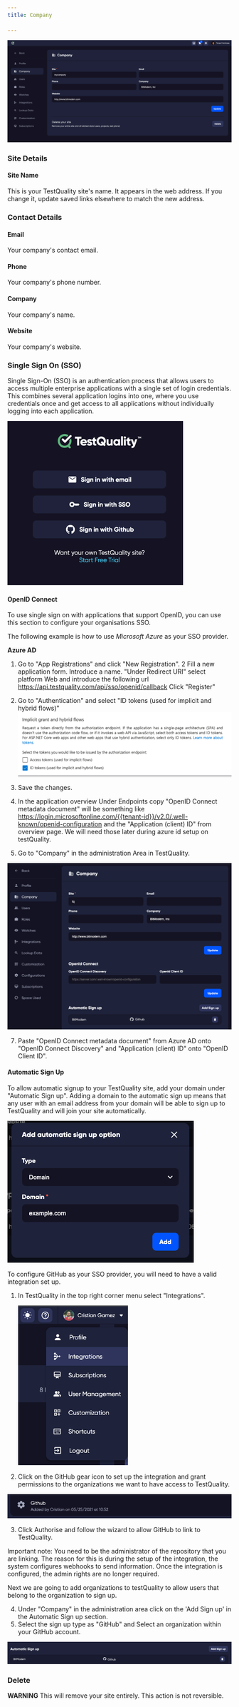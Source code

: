 ```yaml
---
title: Company

---
```

![img_10.png](admin_img/img_10.png)

### Site Details

#### Site Name

This is your TestQuality site's name. It appears in the web address. If you change it, update saved links elsewhere to match the new address.

### Contact Details

#### Email 
Your company's contact email.

#### Phone
Your company's phone number.

#### Company
Your company's name.

#### Website
Your company's website.

### Single Sign On (SSO)

Single Sign-On (SSO) is an authentication process that allows users to access multiple enterprise applications with a single set of login credentials. This combines several application logins into one, where you use credentials once and get access to all applications without individually logging into each application. 

![img_32.png](admin_img/img_32.png)

#### OpenID Connect

To use single sign on with applications that support OpenID, you can use this section to configure your organisations SSO. 

The following example is how to use *Microsoft Azure* as your SSO provider.

**Azure AD**
1. Go to "App Registrations" and click "New Registration".
   2 Fill a new application form.
   Introduce a name.
   "Under Redirect URI" select platform Web and introduce the following url https://api.testquality.com/api/sso/openid/callback
   Click "Register"
3. Go to "Authentication" and select "ID tokens (used for implicit and hybrid flows)"
   ![img_27.png](admin_img/img_27.png)
4. Save the changes.

5. In the application overview Under Endpoints copy "OpenID Connect metadata document"
   will be something like https://login.microsoftonline.com/{{tenant-id}}/v2.0/.well-known/openid-configuration and the "Application (client) ID" from overview page.
   We will need those later during azure id setup on testQuality.
   
6. Go to "Company" in the administration Area in TestQuality.

![img_28.png](admin_img/img_28.png)
   
7. Paste "OpenID Connect metadata document" from Azure AD onto "OpenID Connect Discovery" and "Application (client) ID" onto "OpenID Client ID".

#### Automatic Sign Up

To allow automatic signup to your TestQuality site, add your domain under "Automatic Sign up". Adding a domain to the automatic sign up means that any user with an email address from your domain will be able to sign up to TestQuality and will join your site automatically.

![img_29.png](admin_img/img_29.png)


To configure GitHub as your SSO provider, you will need to have a valid integration set up. 

1. In TestQuality in the top right corner menu select "Integrations".
   
   ![img_30.png](admin_img/img_30.png)
   
2. Click on the GitHub gear icon to set up the integration and grant permissions to the organizations we want to have access to TestQuality.

![img_31.png](admin_img/img_31.png)

3. Click Authorise and follow the wizard to allow GitHub to link to TestQuality. 

Important note: You need to be the administrator of the repository that you are linking. The reason for this is during the setup of the integration, the system configures webhooks to send information. 
Once the integration is configured, the admin rights are no longer required. 


Next we are going to add organizations to testQuality to allow users that belong to the organization to sign up.

4. Under "Company" in the administration area click on the 'Add Sign up' in the Automatic Sign up section.
5. Select the sign up type as "GitHub" and Select an organization within your GitHub account.



![img_26.png](admin_img/img_26.png)

### Delete 

**WARNING** This will remove your site entirely. This action is not reversible. 
